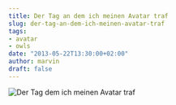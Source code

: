 ```yaml
---
title: Der Tag an dem ich meinen Avatar traf
slug: der-tag-an-dem-ich-meinen-avatar-traf
tags:
- avatar
- owls
date: "2013-05-22T13:30:00+02:00"
author: marvin
draft: false
---
```

![Der Tag dem ich meinen Avatar traf](/images/8783409978_8f01aed7a9_b.jpg)